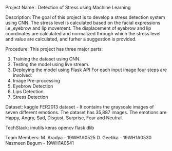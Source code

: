 Project Name : Detection of Stress using Machine Learning

Description:
The goal of this project is to develop a stress detection system using CNN. The stress level is calculated based on the facial expressions i.e.,eyebrow and lip movement. The displacement of eyebrow and lip coordinates are calculated and normalized through which the stress level and value are calculated, and furher a suggestion is provided.

Procedure:
This project has three major parts:
1. Training the dataset using CNN.
2. Testing the model using live stream.
3. Deploying the model using Flask API
For each input image four steps are involved:
1. Image Pre-processing
2. Eyebrow Detection
3. Lips Detection
4. Stress Detection

Dataset:
kaggle FER2013 dataset - It contains the grayscale images of seven different emotions. The dataset has 35,887 images. The emotions are Happy, Angry, Sad, Disgust, Surprise, Fear and Neutral. 

TechStack:
imutils
keras 
opencv
flask
dlib

Team Members:
M. Aradya - 19WH1A0525
D. Geetika - 19WH1A0530
Nazmeen Begum - 19WH1A0541
